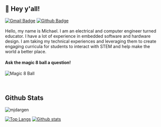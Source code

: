 <!--
### Hi there 👋

**mjdargen/mjdargen** is a ✨ _special_ ✨ repository because its `README.md` (this file) appears on your GitHub profile.

Here are some ideas to get you started:

- 🔭 I’m currently working on ...
- 🌱 I’m currently learning ...
- 👯 I’m looking to collaborate on ...
- 🤔 I’m looking for help with ...
- 💬 Ask me about ...
- 📫 How to reach me: ...
- 😄 Pronouns: ...
- ⚡ Fun fact: ...
-->
## 👋 Hey y'all!
[![Gmail Badge](https://img.shields.io/badge/-mjdargen@gmail.com-c14438?style=flat&logo=Gmail&logoColor=white&link=mailto:mjdargen@gmail.com)](mailto:mjdargen@gmail.com) [![Github Badge](https://img.shields.io/badge/-mjdargen-grey?style=flat&logo=github&logoColor=white&link=https://github.com/mjdargen/)](https://www.github.com/mjdargen/)  
<br>
Hello, my name is Michael. I am an electrical and computer engineer turned educator. I have a lot of experience in embedded software and hardware design. I am taking my technical experiences and leveraging them to create engaging curricula for students to interact with STEM and help make the world a better place.  

#### Ask the magic 8 ball a question!  
![Magic 8 Ball](https://readme-components.mjdargen.vercel.app/api?component=eightball&logo=🎱&desc=hey&textfill=FFFFFF&fill=19354a)

<br>

## Github Stats  
<!--https://github.com/antonkomarev/github-profile-views-counter-->  
<p align=left> <img src=https://komarev.com/ghpvc/?username=mjdargen alt=mjdargen /> </p>  

<!--https://github.com/anuraghazra/github-readme-stats-->  
<!--https://github-readme-stats.mjdargen.vercel.app/-->
[![Top Langs](https://github-readme-stats.mjdargen.vercel.app/api/top-langs/?username=mjdargen&layout=compact&theme=cobalt)](https://github.com/mjdargen/github-readme-stats)
[![Github stats](https://github-readme-stats.mjdargen.vercel.app/api?username=mjdargen&show_icons=true&include_all_commits=true&theme=cobalt)](https://github.com/mjdargen/github-readme-stats)
